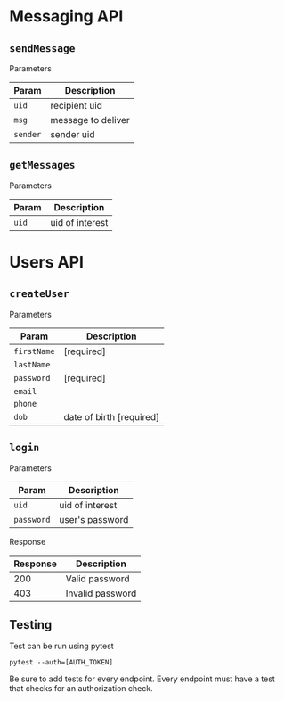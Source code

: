 

# Messaging API

## `sendMessage`
Parameters

| Param | Description |
|-------|-------------|
| `uid`   | recipient uid|
| `msg`   | message to deliver |
| `sender` | sender uid |


## `getMessages`
Parameters

| Param | Description |
|-------|-------------|
| `uid`   | uid of interest |

# Users API

## `createUser`
Parameters

| Param | Description |
|-------|-------------|
| `firstName`   | [required]|
| `lastName`   |  |
| `password` | [required]|
| `email`   | |
| `phone`   |  |
| `dob` | date of birth [required] |


## `login`
Parameters

| Param | Description |
|-------|-------------|
| `uid`   | uid of interest |
| `password`   | user's password |

Response

| Response | Description |
|-------|-------------|
| 200   | Valid password |
| 403   | Invalid password |


## Testing

Test can be run using pytest

```pytest --auth=[AUTH_TOKEN]```

Be sure to add tests for every endpoint. Every endpoint must
have a test that checks for an authorization check.


